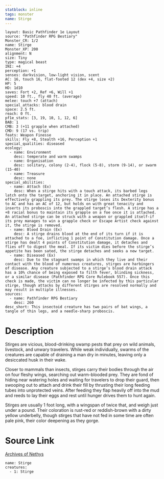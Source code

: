 ```yaml
---
statblock: inline
tags: monster
name: Stirge
---
```

```statblock
layout: Basic Pathfinder 1e Layout
source: "Pathfinder RPG Bestiary"
Monster_CR: 1/2
name: Stirge
Monster_XP: 200
alignment: N
size: Tiny
type: magical beast
INI: +4
perception: +1
senses: darkvision, low-light vision, scent
AC: 16, touch 16, flat-footed 12 (dex +4, size +2)
HP: 5
HD: 1d10
saves: Fort +2, Ref +6, Will +1
speed: 10 ft., fly 40 ft. (average)
melee: touch +7 (attach)
special_attacks: blood drain
space: 2.5 ft.
reach: 0 ft.
pf1e_stats: [3, 19, 10, 1, 12, 6]
BAB: 1
CMB: 3 (+11 grapple when attached)
CMD: 9 (17 vs. trip)
feats: Weapon Finesse
skills: Fly +8, Stealth +16, Perception +1
special_qualities: diseased
ecology:
  - name: Environment
    desc: temperate and warm swamps
  - name: Organisation
    desc: solitary, colony (2-4), flock (5-8), storm (9-14), or swarm (15-40)
  - name: Treasure
    desc: none
special_abilities:
  - name: Attach (Ex)
    desc: When a stirge hits with a touch attack, its barbed legs latch onto the target, anchoring it in place. An attached stirge is effectively grappling its prey. The stirge loses its Dexterity bonus to AC and has an AC of 12, but holds on with great tenacity and inserts its proboscis into the grappled target’s flesh. A stirge has a +8 racial bonus to maintain its grapple on a foe once it is attached. An attached stirge can be struck with a weapon or grappled itself-if its prey manages to win a grapple check or Escape Artist check against it, the stirge is removed.
  - name: Blood Drain (Ex)
    desc: A stirge drains blood at the end of its turn if it is attached to a foe, inflicting 1 point of Constitution damage. Once a stirge has dealt 4 points of Constitution damage, it detaches and flies off to digest the meal. If its victim dies before the stirge’s appetite has been sated, the stirge detaches and seeks a new target.
  - name: Diseased (Ex)
    desc: Due to the stagnant swamps in which they live and their contact with the blood of numerous creatures, stirges are harbingers of disease. Any creature subjected to a stirge’s blood drain attack has a 10% chance of being exposed to filth fever, blinding sickness, or a similar disease (Pathfinder RPG Core Rulebook 557). Once this check is made, the victim can no longer be infected by this particular stirge, though attacks by different stirges are resolved normally and may result in multiple illnesses.
sources:
  - name: Pathfinder RPG Bestiary
    desc: 260
desc_short: This insectoid creature has two pairs of bat wings, a tangle of thin legs, and a needle-sharp proboscis.
```
# Description
Stirges are vicious, blood-drinking swamp pests that prey on wild animals, livestock, and unwary travelers. While weak individually, swarms of the creatures are capable of draining a man dry in minutes, leaving only a desiccated husk in their wake.

Closer to mammals than insects, stirges carry their bodies through the air on four fleshy wings, searching out warm-blooded prey. They are fond of hiding near watering holes and waiting for travelers to drop their guard, then swooping out to attach and drink their fill by thrusting their long feeding tubes into unprotected veins. After feeding they flap heavily off into the mud and reeds to lay their eggs and rest until hunger drives them to hunt again.

Stirges are usually 1 foot long, with a wingspan of twice that, and weigh just under a pound. Their coloration is rust-red or reddish-brown with a dirty yellow underbelly, though stirges that have not fed in some time are often pale pink, their color deepening as they gorge.
# Source Link
[Archives of Nethys](https://aonprd.com/MonsterDisplay.aspx?ItemName=Stirge)
```encounter-table
name: Stirge
creatures:
  - 1: Stirge
```
